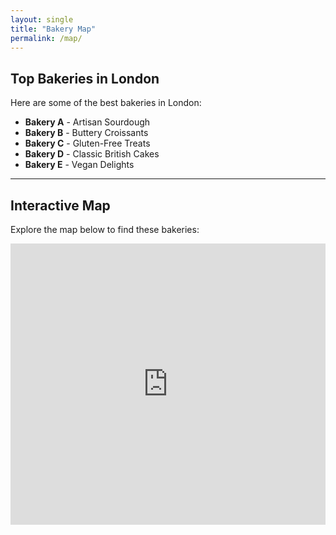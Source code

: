 ```yaml
---
layout: single
title: "Bakery Map"
permalink: /map/
---
```


## Top Bakeries in London

Here are some of the best bakeries in London:

- **Bakery A** - Artisan Sourdough  
- **Bakery B** - Buttery Croissants  
- **Bakery C** - Gluten-Free Treats  
- **Bakery D** - Classic British Cakes  
- **Bakery E** - Vegan Delights  

---

## Interactive Map

Explore the map below to find these bakeries:

<iframe 
    src="https://www.google.com/maps/embed?pb=!1m18!1m12!1m3!1d19802.123456789!2d-0.127758!3d51.507351!2m3!1f0!2f0!3f0!3m2!1i1024!2i768!4f13.1!3m3!1m2!1s0x48761bcd12345678%3A0xabcdef123456789!2sBakery%20A!5e0!3m2!1sen!2suk!4v1610000000000!5m2!1sen!2suk" 
    width="100%" 
    height="450" 
    style="border:0;" 
    allowfullscreen="" 
    loading="lazy">
</iframe>